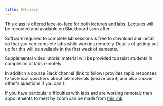 ```yaml
---
title: Delivery
---
```

This class is offered face-to-face for both lectures and labs. Lectures will be recorded and available on Blackboard soon after.

Software required to complete lab sessions is free to download and install so that you can complete labs while working remotely. Details of getting set up for this will be available in the first week of semester.

Supplemental video tutorial material will be provided to assist students in completion of labs remotely.

In addition a course Slack channel (link to follow) provides rapid responses to technical questions about lab materials (please use it, and also answer other's questions if you can!).

If you have particular difficulties with labs and are working remotely then appointments to meet by zoom can be made from [this link](https://calendly.com/dosullivan).
